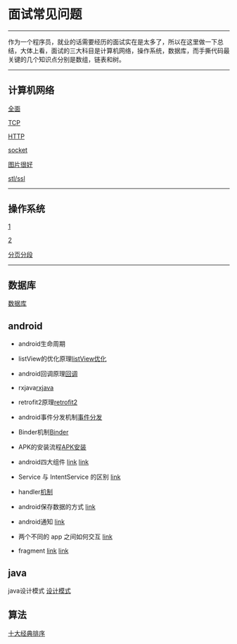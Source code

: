 # 面试常见问题

------

作为一个程序员，就业的话需要经历的面试实在是太多了，所以在这里做一下总结，大体上看，面试的三大科目是计算机网络，操作系统，数据库，而手撕代码最关键的几个知识点分别是数组，链表和树。

------

## 计算机网络

[全面](https://juejin.im/post/5ad7e6c35188252ebd06acfa)

[TCP](https://www.jianshu.com/p/65605622234b)

[HTTP](https://www.jianshu.com/p/a6d086a3997d)

[socket](https://www.jianshu.com/p/089fb79e308b)

[图片很好](https://juejin.im/post/5b7be0b2e51d4538db34a51e)

[stl/ssl](http://www.ruanyifeng.com/blog/2014/09/illustration-ssl.html)

------

## 操作系统

[1](https://zhuanlan.zhihu.com/p/23755202)

[2](https://blog.csdn.net/youngchang06hpu/article/details/8009947)

[分页分段](https://blog.csdn.net/zouliping123/article/details/8869455)

------

## 数据库

[数据库](https://zhuanlan.zhihu.com/p/23713529)







## android

- android生命周期

- listView的优化原理[listView优化](https://blog.csdn.net/u014657752/article/details/47379941)

- android回调原理[回调](https://www.jianshu.com/p/3f86b7949f20)

- rxjava[rxjava](http://gank.io/post/560e15be2dca930e00da1083#toc_4)

- retrofit2原理[retrofit2](https://blog.csdn.net/carson_ho/article/details/73732076)

- android事件分发机制[事件分发](https://blog.csdn.net/carson_ho/article/details/54136311)

- Binder机制[Binder](https://juejin.im/post/5acccf845188255c3201100f)

- APK的安装流程[APK安装](http://android9527.com/2016/09/10/2016-09-10-Android%20APK%20%E5%AE%89%E8%A3%85%E8%BF%87%E7%A8%8B%E8%AF%A6%E8%A7%A3/)

- android四大组件 [link](https://juejin.im/post/5c7ac9d351882546c47daddc) [link](https://www.jianshu.com/p/d31f00b37a78)
- Service 与 IntentService 的区别 [link](https://github.com/stormzhang/android-interview-questions-cn)
- handler[机制](https://juejin.im/entry/58523ae561ff4b0068432889)
- android保存数据的方式 [link](https://www.jianshu.com/p/540e44f00d3e)
- android通知 [link](https://juejin.im/post/5840e32c128fe1006c3ac6d5)
- 两个不同的 app 之间如何交互 [link](https://blog.csdn.net/hello0370/article/details/38086867)
- fragment [link](https://developer.android.com/guide/components/fragments?hl=zh-CN) [link](https://juejin.im/post/5a1c068b6fb9a045030fcf8c)

## java

java设计模式 [设计模式](https://juejin.im/post/5bc96afff265da0aa94a4493)





## 算法

[十大经典排序](https://www.cnblogs.com/onepixel/p/7674659.html)

